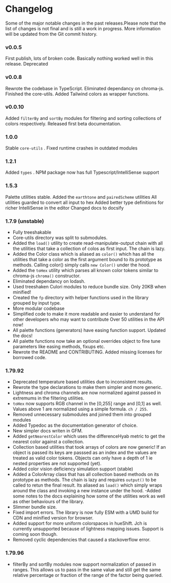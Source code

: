 # Changelog
Some of the major notable changes in the past releases.Please note that the list of changes is not final and is still a work in progress. More information will be updated from the Git commit history.


### v0.0.5

First publish, lots of broken code. Basically nothing worked well in this release. Deprecated

### v0.0.8

Rewrote the codebase in TypeScript. Eliminated dependancy on chroma-js. Finished the core-utils.
Added Tailwind colors as wrapper functions.

### v0.0.10

Added `filterBy` and `sortBy` modules for filtering and sorting collections of colors respectively. Released first beta documentation.

### 1.0.0

Stable `core-utils` .
Fixed runtime crashes in outdated modules

### 1.2.1

Added `types` . NPM package now has full Typescript/IntelliSense support

### 1.5.3

Palette utilities stable.
Added the `earthtone` and `pairedScheme` utilities
All utilities guarded to convert all input to hex
Added better type definitions for richer IntelliSense in the editor
Changed docs to docsify

### 1.7.9 (unstable)

- Fully treeshakable
- Core-utils directory was split to submodules.
- Added the `load()` utility to create read-manipulate-output chain with all the utilities that take a collection of colos as first input. The chain is lazy.
- Added the Color class which is aliased as `color()` which has all the utilities that take a color as the first argument bound to its prototype as methods. Calling color() simply calls `new Color()` under the hood.
- Added the `toHex` utility which parses all known color tokens similar to chroma-js `chroma()` constructor.
- Eliminated dependancy on lodash.
- Used treeshaken Culori modules to reduce bundle size. Only 20KB when minified!
- Created the `fp` directory with helper functions used in the library grouped by input type.
- More modular codebase
- Simplified code to make it more readable and easier to understand for other developers who may want to contribute
Over 50 utilities in the API now!
- All palette functions (generators) have easing function support.
Updated the docs!
- All palette functions now take an optional overrides object to fine tune parameters like easing methods, fixups etc.
- Rewrote the README and CONTRIBUTING. Added missing licenses for borrowed code.

### 1.79.92

- Deprecated temperature based utilities due to inconsistent results.
- Rewrote the type declarations to make them simpler and more generic.
- Lightness and chroma channels are now normalized against passed in extremums in the filtering utilities.
- `toHex` now supports RGB channel in the [0,255] range and [0,1] as well. Values above 1 are normalized using a simple formula. `ch / 255`.
- Removed unnecessary submodules and joined them into grouped modules
- Added Typedoc as the documentation generator of choice.
- New simpler docs writen in GFM.
- Added `getNearestColor` which uses the differenceHyab metric to get the nearest color against a collection.
- Collection based utilities that took  arrays of colors are now generic! If an object is passed its keys are passsed as an index and the values are treated as valid color tokens. Objects can only have a depth of 1 ie nested properties are not supported (yet).
- Added color vision deficiency simulation support (stable)
- Added a ColorArray class that has all collection based methods on its prototype as methods. The chain is lazy and requires `output()` to be called to retun the final result. Its aliased as `load()` which simply wraps around the class and invoking a new instance under the hood.
-Added some notes to the docs explaining how some of the utilities work as well as other behaviours of the library.
- Slimmer bundle size.
- Fixed import errors. The library is now fully ESM with a UMD build for CDN and minified version for browser.
- Added support for more uniform colorspaces in hueShift. Jch is currently unsupported because of lightness mapping issues. Support is coming soon though.
- Removed cyclic dependencies that caused a stackoverflow error.

### 1.79.96

- filterBy and sortBy modules now support normalization of passed in ranges. This allows us to pass in the same value and still get the same relative percentage or fraction of the range of the factor being queried.
